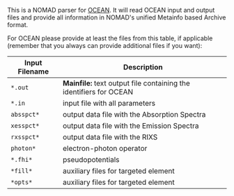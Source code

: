This is a NOMAD parser for [OCEAN](https://feff.phys.washington.edu/OCEAN/index.html). It will read OCEAN input and
output files and provide all information in NOMAD's unified Metainfo based Archive format.

For OCEAN please provide at least the files from this table, if applicable
(remember that you always can provide additional files if you want):

| Input Filename | Description |
| --- | --- |
| `*.out` | **Mainfile:** text output file containing the identifiers for OCEAN |
| `*.in` | input file with all parameters |
| `absspct*` | output data file with the Absorption Spectra |
| `xesspct*` | output data file with the Emission Spectra |
| `rxsspct*` | output data file with the RIXS |
| `photon*` | electron-photon operator |
| `*.fhi*` | pseudopotentials |
| `*fill*` | auxiliary files for targeted element |
| `*opts*` | auxiliary files for targeted element |
